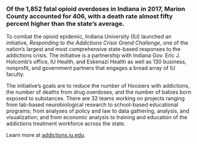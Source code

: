### **Of the 1,852 fatal opioid overdoses in Indiana in 2017, Marion County accounted for 406, with a death rate almost fifty percent higher than the state’s average.**
  

To combat the opioid epidemic, Indiana University (IU) launched an initiative, *Responding to the Addictions Crisis Grand Challenge*, one of the nation’s largest and most comprehensive state-based responses to the addictions crisis. The initiative is a partnership with Indiana Gov. Eric J. Holcomb’s office, IU Health, and Eskenazi Health as well as 130 business, nonprofit, and government partners that engages a broad array of IU faculty.

The initiative’s goals are to reduce the number of Hoosiers with addictions, the number of deaths from drug overdoses, and the number of babies born exposed to substances. There are 32 teams working on projects ranging from lab-based neurobiological research to school-based educational programs; from analyses of policy and law to data gathering, analysis, and visualization; and from economic analysis to training and education of the addictions treatment workforce across the state.

Learn more at <a href="https://addictions.iu.edu" target="_blank">addictions.iu.edu</a>.
